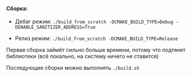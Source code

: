 #### Сборка:

* Дебаг режим: `./build_from_scratch -DCMAKE_BUILD_TYPE=Debug -DENABLE_SANITIZER_ADDRESS=True`

* Релиз режим: `./build_from_scratch -DCMAKE_BUILD_TYPE=Release`

Первая сборка займёт сильно больше времени, потому что подтянет библиотеки (всё локально, на систему ничего не ставится)



Последующие сборки можно выполнять `./build.sh`




